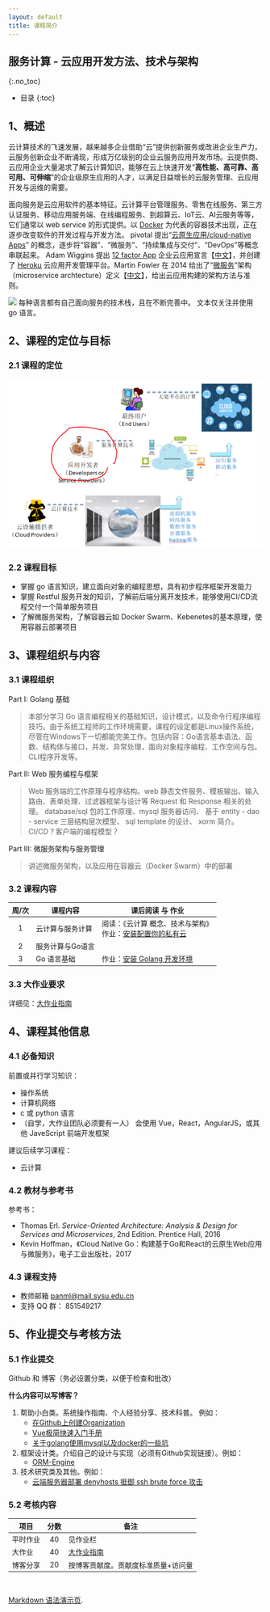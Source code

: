 ```yaml
---
layout: default
title: 课程简介
---
```


## 服务计算 - 云应用开发方法、技术与架构
{:.no_toc}

* 目录
{:toc}

## 1、概述

云计算技术的飞速发展，越来越多企业借助“云”提供创新服务或改进企业生产力，云服务创新企业不断涌现，形成万亿级别的企业云服务应用开发市场。云提供商、云应用企业大量渴求了解云计算知识，能够在云上快速开发“**高性能、高可靠、高可用、可伸缩**”的企业级原生应用的人才，以满足日益增长的云服务管理、云应用开发与运维的需要。

面向服务是云应用软件的基本特征。云计算平台管理服务、零售在线服务、第三方认证服务、移动应用服务端、在线编程服务、到超算云、IoT云、AI云服务等等，它们通常以 web service 的形式提供。以 [Docker](https://www.docker.com/) 为代表的容器技术出现，正在逐步改变软件的开发过程与开发方法。 pivotal 提出“[云原生应用/cloud-native Apps](https://pivotal.io/cn/cloud-native)” 的概念，逐步将“容器”、“微服务”、“持续集成与交付”、“DevOps”等概念串联起来。 Adam Wiggins 提出 [12 factor App](https://12factor.net/) 企业云应用宣言【[中文](http://www.infoq.com/cn/news/2012/09/12-factor-app)】，并创建了 [Heroku](https://www.heroku.com/) 云应用开发管理平台。Martin Fowler 在 2014 给出了“[微服务](http://martinfowler.com/articles/microservices.html)”架构（microservice archtecture）定义【[中文](http://mp.weixin.qq.com/s?__biz=MjM5MjEwNTEzOQ==&mid=401500724&idx=1&sn=4e42fa2ffcd5732ae044fe6a387a1cc3#rd)】，给出云应用构建的架构方法与准则。

![](https://pmlpml.github.io/unity3d-learning/images/drf/exclamation.png)  每种语言都有自己面向服务的技术栈，且在不断完善中。 文本仅关注并使用 go 语言。

## 2、课程的定位与目标

### 2.1 课程的定位

![](images/position.png)

### 2.2 课程目标

* 掌握 go 语言知识，建立面向对象的编程思想，具有初步程序框架开发能力
* 掌握 Restful 服务开发的知识，了解前后端分离开发技术，能够使用CI/CD流程交付一个简单服务项目
* 了解微服务架构，了解容器云如 Docker Swarm、Kebenetes的基本原理，使用容器云部署项目

## 3、课程组织与内容

### 3.1 课程组织

Part I: Golang 基础

> 本部分学习 Go 语言编程相关的基础知识，设计模式，以及命令行程序编程技巧。由于系统工程师的工作环境需要，课程的设定都是Linux操作系统，尽管在Windows下一切都能完美工作。包括内容：Go语言基本语法、函数、结构体与接口，并发、异常处理，面向对象程序编程、工作空间与包。CLI程序开发等。

Part II: Web 服务编程与框架

> Web 服务端的工作原理与程序结构。web 静态文件服务、模板输出、输入路由、表单处理、过滤器框架与设计等 Request 和 Response 相关的处理。 database/sql 包的工作原理、mysql 服务器访问、 基于 entity - dao - service 三层结构层次模型、 sql template 的设计、 xorm 简介。 CI/CD？客户端的编程模型？

Part III: 微服务架构与服务管理

> 讲述微服务架构，以及应用在容器云（Docker Swarm）中的部署

### 3.2 课程内容

| 周/次 | 课程内容 |  课后阅读 与 作业 |
|:--:|  ---- | ---- |
| 1 | 云计算与服务计算 | 阅读：《云计算 概念、技术与架构》 <br> 作业：[安装配置你的私有云](ex-install-cloud) |
| 2 | 服务计算与Go语言 | &nbsp; |
| 3 | Go 语言基础 | 作业：[安装 Golang 开发环境](ex-install-go) |

### 3.3 大作业要求

详细见：[大作业指南](ex-homework-project)

## 4、课程其他信息

### 4.1 必备知识

前置或并行学习知识：

* 操作系统
* 计算机网络
* c 或 python 语言
* （自学，大作业团队必须要有一人） 会使用 Vue，React，AngularJS，或其他 JaveScript 前端开发框架

建议后续学习课程：

* 云计算

### 4.2 教材与参考书

参考书：

* Thomas Erl. _Service-Oriented Architecture: Analysis & Design for Services and Microservices_, 2nd Edition. Prentice Hall, 2016
* Kevin Hoffman，《Cloud Native Go：构建基于Go和React的云原生Web应用与微服务》，电子工业出版社，2017

### 4.3 课程支持

* 教师邮箱 panml@mail.sysu.edu.cn
* 支持 QQ 群： 851549217


## 5、作业提交与考核方法

### 5.1 作业提交

Github 和 博客（务必设置分类，以便于检查和批改）

**什么内容可以写博客？**

1. 帮助小白类。系统操作指南、个人经验分享、技术科普。 例如：
    - [在Github上创建Organization](https://chun-ge.github.io/How-to-establish-an-organization-on-Github/)
    - [Vue极简快速入门手册](https://www.jianshu.com/p/b5cb9b30ffd8)
    - [关于golang使用mysql以及docker的一些坑](https://blog.csdn.net/weimumu0515/article/details/78733919)
2. 框架设计类。介绍自己的设计与实现（必须有Github实现链接）。例如：
    - [ORM-Engine](https://github.com/smallGum/service-computing/tree/master/orm-engine)
3. 技术研究类及其他。例如：
    - [云端服务器部署 denyhosts 抵御 ssh brute force 攻击](https://www.zybuluo.com/longj/note/1197554)

### 5.2 考核内容

|项目 | 分数 | 备注 |
| --- |:---:| -- |
| 平时作业 | 40 | 见作业栏 |
| 大作业   | 40 | [大作业指南](homework-project) |
| 博客分享 | 20 | 按博客贡献度。贡献度标准质量+访问量 |

&nbsp;

[Markdown 语法演示页](demo).